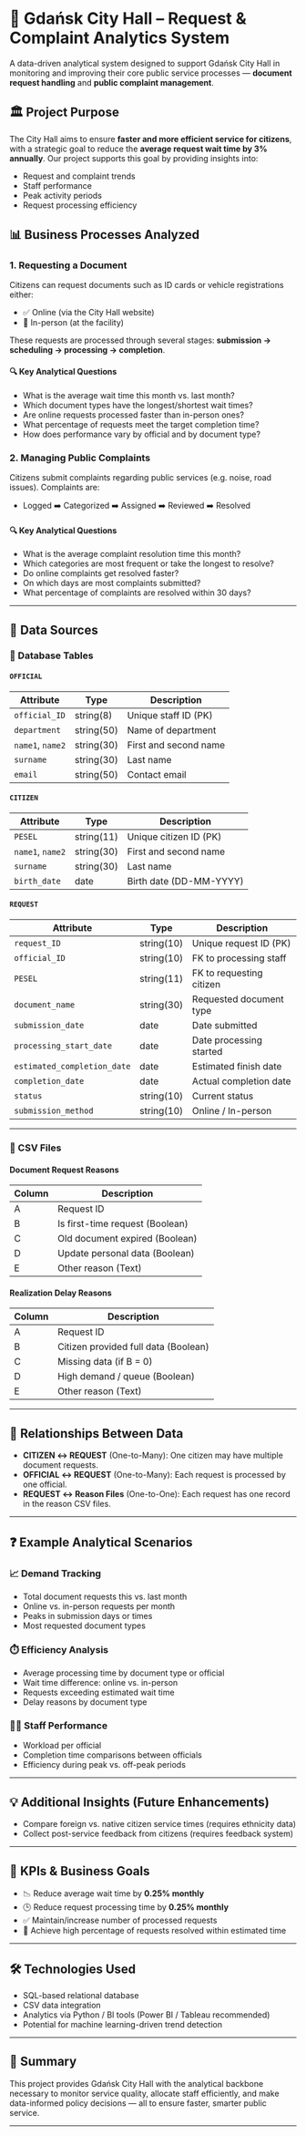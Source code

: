 # 📄 Gdańsk City Hall – Request & Complaint Analytics System

A data-driven analytical system designed to support Gdańsk City Hall in monitoring and improving their core public service processes — **document request handling** and **public complaint management**.

## 🏛️ Project Purpose

The City Hall aims to ensure **faster and more efficient service for citizens**, with a strategic goal to reduce the **average request wait time by 3% annually**. Our project supports this goal by providing insights into:

- Request and complaint trends
- Staff performance
- Peak activity periods
- Request processing efficiency

## 📊 Business Processes Analyzed

### 1. Requesting a Document

Citizens can request documents such as ID cards or vehicle registrations either:

- ✅ Online (via the City Hall website)
- 🏢 In-person (at the facility)

These requests are processed through several stages: **submission → scheduling → processing → completion**.

#### 🔍 Key Analytical Questions

- What is the average wait time this month vs. last month?
- Which document types have the longest/shortest wait times?
- Are online requests processed faster than in-person ones?
- What percentage of requests meet the target completion time?
- How does performance vary by official and by document type?

### 2. Managing Public Complaints

Citizens submit complaints regarding public services (e.g. noise, road issues). Complaints are:

- Logged ➡️ Categorized ➡️ Assigned ➡️ Reviewed ➡️ Resolved

#### 🔍 Key Analytical Questions

- What is the average complaint resolution time this month?
- Which categories are most frequent or take the longest to resolve?
- Do online complaints get resolved faster?
- On which days are most complaints submitted?
- What percentage of complaints are resolved within 30 days?

---

## 📁 Data Sources

### 🧮 Database Tables

#### `OFFICIAL`
| Attribute         | Type      | Description                                    |
|------------------|-----------|------------------------------------------------|
| `official_ID`     | string(8) | Unique staff ID (PK)                          |
| `department`      | string(50)| Name of department                           |
| `name1`, `name2`  | string(30)| First and second name                         |
| `surname`         | string(30)| Last name                                     |
| `email`           | string(50)| Contact email                                 |

#### `CITIZEN`
| Attribute        | Type        | Description                          |
|------------------|-------------|--------------------------------------|
| `PESEL`           | string(11)  | Unique citizen ID (PK)               |
| `name1`, `name2`  | string(30)  | First and second name               |
| `surname`         | string(30)  | Last name                            |
| `birth_date`      | date        | Birth date (DD-MM-YYYY)              |

#### `REQUEST`
| Attribute                 | Type         | Description                                   |
|---------------------------|--------------|-----------------------------------------------|
| `request_ID`              | string(10)   | Unique request ID (PK)                        |
| `official_ID`             | string(10)   | FK to processing staff                        |
| `PESEL`                   | string(11)   | FK to requesting citizen                      |
| `document_name`           | string(30)   | Requested document type                       |
| `submission_date`         | date         | Date submitted                                |
| `processing_start_date`   | date         | Date processing started                       |
| `estimated_completion_date`| date        | Estimated finish date                         |
| `completion_date`         | date         | Actual completion date                        |
| `status`                  | string(10)   | Current status                                |
| `submission_method`       | string(10)   | Online / In-person                            |

---

### 📄 CSV Files

#### Document Request Reasons
| Column | Description                                            |
|--------|--------------------------------------------------------|
| A      | Request ID                                             |
| B      | Is first-time request (Boolean)                        |
| C      | Old document expired (Boolean)                         |
| D      | Update personal data (Boolean)                         |
| E      | Other reason (Text)                                    |

#### Realization Delay Reasons
| Column | Description                                            |
|--------|--------------------------------------------------------|
| A      | Request ID                                             |
| B      | Citizen provided full data (Boolean)                   |
| C      | Missing data (if B = 0)                                |
| D      | High demand / queue (Boolean)                          |
| E      | Other reason (Text)                                    |

---

## 🔗 Relationships Between Data

- **CITIZEN ↔ REQUEST** (One-to-Many): One citizen may have multiple document requests.
- **OFFICIAL ↔ REQUEST** (One-to-Many): Each request is processed by one official.
- **REQUEST ↔ Reason Files** (One-to-One): Each request has one record in the reason CSV files.

---

## ❓ Example Analytical Scenarios

### 📈 Demand Tracking
- Total document requests this vs. last month
- Online vs. in-person requests per month
- Peaks in submission days or times
- Most requested document types

### ⏱️ Efficiency Analysis
- Average processing time by document type or official
- Wait time difference: online vs. in-person
- Requests exceeding estimated wait time
- Delay reasons by document type

### 🧑‍💼 Staff Performance
- Workload per official
- Completion time comparisons between officials
- Efficiency during peak vs. off-peak periods

---

## 💡 Additional Insights (Future Enhancements)

- Compare foreign vs. native citizen service times (requires ethnicity data)
- Collect post-service feedback from citizens (requires feedback system)

---

## 📐 KPIs & Business Goals

- 📉 Reduce average wait time by **0.25% monthly**
- 🕒 Reduce request processing time by **0.25% monthly**
- ✅ Maintain/increase number of processed requests
- 🎯 Achieve high percentage of requests resolved within estimated time

---

## 🛠️ Technologies Used

- SQL-based relational database
- CSV data integration
- Analytics via Python / BI tools (Power BI / Tableau recommended)
- Potential for machine learning-driven trend detection

---

## 📍 Summary

This project provides Gdańsk City Hall with the analytical backbone necessary to monitor service quality, allocate staff efficiently, and make data-informed policy decisions — all to ensure faster, smarter public service.

---


